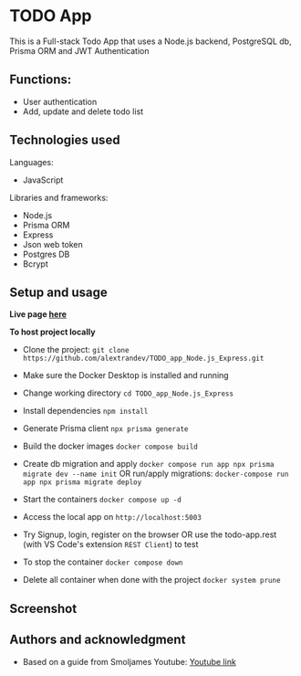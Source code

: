 # TODO App

This is a Full-stack Todo App that uses a Node.js backend, PostgreSQL db, Prisma ORM and JWT Authentication

## Functions:
- User authentication
- Add, update and delete todo list

## Technologies used

Languages:
- JavaScript

Libraries and frameworks:
- Node.js
- Prisma ORM
- Express
- Json web token
- Postgres DB
- Bcrypt

## Setup and usage

**Live page [here](...)**

**To host project locally**
- Clone the project: `git clone https://github.com/alextrandev/TODO_app_Node.js_Express.git`
- Make sure the Docker Desktop is installed and running
- Change working directory `cd TODO_app_Node.js_Express`
- Install dependencies `npm install`
- Generate Prisma client `npx prisma generate`
- Build the docker images `docker compose build`
- Create db migration and apply `docker compose run app npx prisma migrate dev --name init`
OR run/apply migrations: `docker-compose run app npx prisma migrate deploy`
- Start the containers `docker compose up -d`
- Access the local app on `http://localhost:5003`
- Try Signup, login, register on the browser
OR use the todo-app.rest (with VS Code's extension `REST Client`) to test

- To stop the container `docker compose down`
- Delete all container when done with the project `docker system prune`

## Screenshot

## Authors and acknowledgment

- Based on a guide from Smoljames Youtube: [Youtube link](https://www.youtube.com/@Smoljames)